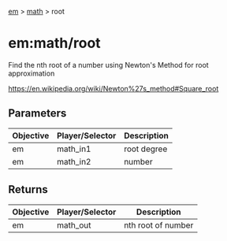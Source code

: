 [em](../../em.md) > [math](../math.md) > root

# em:math/root

Find the nth root of a number using Newton's Method for root approximation

https://en.wikipedia.org/wiki/Newton%27s_method#Square_root

## Parameters

| Objective | Player/Selector | Description |
| --------- | --------------- | ----------- |
| em        | math_in1        | root degree |
| em        | math_in2        | number      |

## Returns

| Objective | Player/Selector | Description        |
| --------- | --------------- | ------------------ |
| em        | math_out        | nth root of number |
